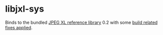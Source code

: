 # libjxl-sys

Binds to the bundled [JPEG XL reference library](https://gitlab.com/wg1/jpeg-xl) 0.2 with some [build related fixes applied](https://github.com/saschanaz/jpeg-xl/tree/build-fix).
